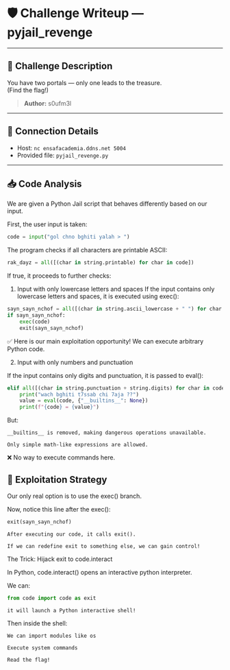 # 🛡️ Challenge Writeup — pyjail_revenge

---

## 📜 Challenge Description

You have two portals — only one leads to the treasure.  
(Find the flag!)

> **Author:** s0ufm3l

---

## 🔗 Connection Details

- Host: `nc ensafacademia.ddns.net 5004`
- Provided file: `pyjail_revenge.py`

---

## 📥 Code Analysis

We are given a Python Jail script that behaves differently based on our input.

First, the user input is taken:

```python
code = input("gol chno bghiti yalah > ")
```
The program checks if all characters are printable ASCII:

```python
rak_dayz = all([(char in string.printable) for char in code])
```
If true, it proceeds to further checks:

1. Input with only lowercase letters and spaces
If the input contains only lowercase letters and spaces, it is executed using exec():
```python
sayn_sayn_nchof = all([(char in string.ascii_lowercase + " ") for char in code])
if sayn_sayn_nchof:
    exec(code)
    exit(sayn_sayn_nchof)
```
✅ Here is our main exploitation opportunity!
We can execute arbitrary Python code.

2. Input with only numbers and punctuation

If the input contains only digits and punctuation, it is passed to eval():
```python
elif all([(char in string.punctuation + string.digits) for char in code]):
    print("wach bghiti t7ssab chi 7aja ??")
    value = eval(code, {"__builtins__": None})
    print(f"{code} = {value}")
```
But:

    __builtins__ is removed, making dangerous operations unavailable.

    Only simple math-like expressions are allowed.

❌ No way to execute commands here.

## 🧠 Exploitation Strategy

Our only real option is to use the exec() branch.

Now, notice this line after the exec():

```python
exit(sayn_sayn_nchof)
```

    After executing our code, it calls exit().

    If we can redefine exit to something else, we can gain control!

The Trick: Hijack exit to code.interact

In Python, code.interact() opens an interactive python interpreter.

We can:
```python
from code import code as exit
```
    it will launch a Python interactive shell!

Then inside the shell:

    We can import modules like os

    Execute system commands

    Read the flag!